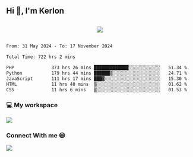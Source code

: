 ## Hi 👋, I'm Kerlon

<p align="center" style="margin: 30px;">
 
 <img src="https://skillicons.dev/icons?i=html,css,bootstrap,js,nodejs,jquery,python,flask,php,mysql,lua,sqlite,firebase">


</p>
<!--START_SECTION:waka-->

```txt
From: 31 May 2024 - To: 17 November 2024

Total Time: 722 hrs 2 mins

PHP              373 hrs 26 mins █████████████░░░░░░░░░░░░   51.34 %
Python           179 hrs 44 mins ██████▒░░░░░░░░░░░░░░░░░░   24.71 %
JavaScript       111 hrs 17 mins ███▓░░░░░░░░░░░░░░░░░░░░░   15.30 %
HTML             11 hrs 48 mins  ▒░░░░░░░░░░░░░░░░░░░░░░░░   01.62 %
CSS              11 hrs 6 mins   ▒░░░░░░░░░░░░░░░░░░░░░░░░   01.53 %
```

<!--END_SECTION:waka-->


<p align="center">
 <h3>💻 My workspace</h3>
    <img src="https://skillicons.dev/icons?i=mint" />
</p>

<p align="center">
 <h3>Connect With me 😄</h3> 
    <a href="https://www.linkedin.com/in/kerlon-fernandes"><img src="https://skillicons.dev/icons?i=linkedin" />
  </a>
</p>



